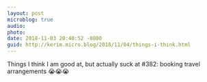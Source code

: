 ```yaml
---
layout: post
microblog: true
audio: 
photo: 
date: 2018-11-03 20:40:52 -0800
guid: http://kerim.micro.blog/2018/11/04/things-i-think.html
---
```

Things I think I am good at, but actually suck at #382: booking travel arrangements 😭😭😭
